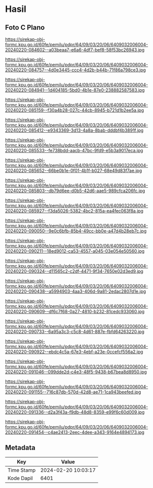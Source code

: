 # Hasil

## Foto C Plano

https://sirekap-obj-formc.kpu.go.id/60fe/pemilu/pdpr/64/09/03/20/06/6409032006004-20240220-084602--a03beaa7-e6a6-4df7-bef8-58f53bc26943.jpg

https://sirekap-obj-formc.kpu.go.id/60fe/pemilu/pdpr/64/09/03/20/06/6409032006004-20240220-084757--4d0e3445-ccc4-4d2b-b44b-71f86a798ce3.jpg

https://sirekap-obj-formc.kpu.go.id/60fe/pemilu/pdpr/64/09/03/20/06/6409032006004-20240220-084941--1d404185-5bd0-4b1e-87e0-238882587583.jpg

https://sirekap-obj-formc.kpu.go.id/60fe/pemilu/pdpr/64/09/03/20/06/6409032006004-20240220-085159--f30a4b28-027c-44cb-8945-b721d1b2ee5a.jpg

https://sirekap-obj-formc.kpu.go.id/60fe/pemilu/pdpr/64/09/03/20/06/6409032006004-20240220-085412--e9343369-3d13-4a8a-8bab-dddbf4b3891f.jpg

https://sirekap-obj-formc.kpu.go.id/60fe/pemilu/pdpr/64/09/03/20/06/6409032006004-20240220-085533--fe738bdd-aacb-47bc-9fd9-e5b3a9017eca.jpg

https://sirekap-obj-formc.kpu.go.id/60fe/pemilu/pdpr/64/09/03/20/06/6409032006004-20240220-085652--66be0b1e-0f01-4b1f-b027-68e49d83f7ae.jpg

https://sirekap-obj-formc.kpu.go.id/60fe/pemilu/pdpr/64/09/03/20/06/6409032006004-20240220-085803--db79d6ee-d0b5-42d6-aae5-989cfca206fc.jpg

https://sirekap-obj-formc.kpu.go.id/60fe/pemilu/pdpr/64/09/03/20/06/6409032006004-20240220-085927--f3da5026-5382-4bc2-815a-ea4fec063f8a.jpg

https://sirekap-obj-formc.kpu.go.id/60fe/pemilu/pdpr/64/09/03/20/06/6409032006004-20240220-090050--9e0c6bfb-85b4-49cc-bb0e-a47d4b28eb7c.jpg

https://sirekap-obj-formc.kpu.go.id/60fe/pemilu/pdpr/64/09/03/20/06/6409032006004-20240220-090211--18ed9012-ca53-4557-a045-03e054e50560.jpg

https://sirekap-obj-formc.kpu.go.id/60fe/pemilu/pdpr/64/09/03/20/06/6409032006004-20240220-090324--d11565c2-c2df-4471-9f34-7650e02d3ed9.jpg

https://sirekap-obj-formc.kpu.go.id/60fe/pemilu/pdpr/64/09/03/20/06/6409032006004-20240220-090438--a5994903-4aa3-406d-9a81-2edac2807d1e.jpg

https://sirekap-obj-formc.kpu.go.id/60fe/pemilu/pdpr/64/09/03/20/06/6409032006004-20240220-090609--df6c7f68-0a27-4810-b232-81cedc933060.jpg

https://sirekap-obj-formc.kpu.go.id/60fe/pemilu/pdpr/64/09/03/20/06/6409032006004-20240220-090733--6a95a3c3-c5c8-4d61-887e-fbfd64263220.jpg

https://sirekap-obj-formc.kpu.go.id/60fe/pemilu/pdpr/64/09/03/20/06/6409032006004-20240220-090922--ebdc4c5a-67e3-4ebf-a23e-0ccefcf556a2.jpg

https://sirekap-obj-formc.kpu.go.id/60fe/pemilu/pdpr/64/09/03/20/06/6409032006004-20240220-091046--099dde2d-c4e3-48f5-9438-b67bea8d8950.jpg

https://sirekap-obj-formc.kpu.go.id/60fe/pemilu/pdpr/64/09/03/20/06/6409032006004-20240220-091155--716c87db-570d-42d8-ae71-1ca943beefed.jpg

https://sirekap-obj-formc.kpu.go.id/60fe/pemilu/pdpr/64/09/03/20/06/6409032006004-20240220-091336--d2a3f43a-f9db-48d8-8359-e99f6c60d009.jpg

https://sirekap-obj-formc.kpu.go.id/60fe/pemilu/pdpr/64/09/03/20/06/6409032006004-20240220-091454--c4ae2413-2eec-4dee-a343-9164e4894173.jpg


## Metadata

| Key        | Value               |
| ---------- | ------------------- |
| Time Stamp | 2024-02-20 10:03:17 |
| Kode Dapil | 6401                |



